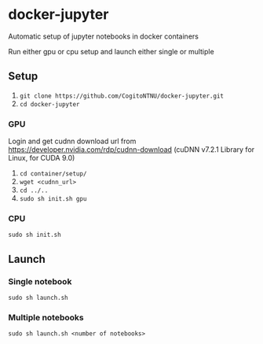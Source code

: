 # docker-jupyter
Automatic setup of jupyter notebooks in docker containers

Run either gpu or cpu setup and launch either single or multiple

## Setup
1. `git clone https://github.com/CogitoNTNU/docker-jupyter.git`
2. `cd docker-jupyter`

### GPU
Login and get cudnn download url from https://developer.nvidia.com/rdp/cudnn-download
(cuDNN v7.2.1 Library for Linux, for CUDA 9.0)
1. `cd container/setup/`
2. `wget <cudnn_url>`
3. `cd ../..`
4. `sudo sh init.sh gpu`

### CPU
`sudo sh init.sh`

## Launch
### Single notebook
`sudo sh launch.sh`

### Multiple notebooks
`sudo sh launch.sh <number of notebooks>`
